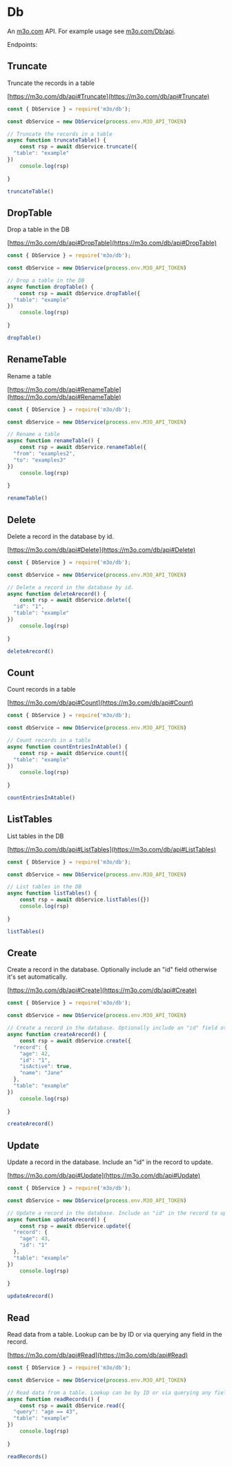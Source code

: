 # Db

An [m3o.com](https://m3o.com) API. For example usage see [m3o.com/Db/api](https://m3o.com/Db/api).

Endpoints:

## Truncate

Truncate the records in a table


[https://m3o.com/db/api#Truncate](https://m3o.com/db/api#Truncate)

```js
const { DbService } = require('m3o/db');

const dbService = new DbService(process.env.M3O_API_TOKEN)

// Truncate the records in a table
async function truncateTable() {
	const rsp = await dbService.truncate({
  "table": "example"
})
	console.log(rsp)
	
}

truncateTable()
```
## DropTable

Drop a table in the DB


[https://m3o.com/db/api#DropTable](https://m3o.com/db/api#DropTable)

```js
const { DbService } = require('m3o/db');

const dbService = new DbService(process.env.M3O_API_TOKEN)

// Drop a table in the DB
async function dropTable() {
	const rsp = await dbService.dropTable({
  "table": "example"
})
	console.log(rsp)
	
}

dropTable()
```
## RenameTable

Rename a table


[https://m3o.com/db/api#RenameTable](https://m3o.com/db/api#RenameTable)

```js
const { DbService } = require('m3o/db');

const dbService = new DbService(process.env.M3O_API_TOKEN)

// Rename a table
async function renameTable() {
	const rsp = await dbService.renameTable({
  "from": "examples2",
  "to": "examples3"
})
	console.log(rsp)
	
}

renameTable()
```
## Delete

Delete a record in the database by id.


[https://m3o.com/db/api#Delete](https://m3o.com/db/api#Delete)

```js
const { DbService } = require('m3o/db');

const dbService = new DbService(process.env.M3O_API_TOKEN)

// Delete a record in the database by id.
async function deleteArecord() {
	const rsp = await dbService.delete({
  "id": "1",
  "table": "example"
})
	console.log(rsp)
	
}

deleteArecord()
```
## Count

Count records in a table


[https://m3o.com/db/api#Count](https://m3o.com/db/api#Count)

```js
const { DbService } = require('m3o/db');

const dbService = new DbService(process.env.M3O_API_TOKEN)

// Count records in a table
async function countEntriesInAtable() {
	const rsp = await dbService.count({
  "table": "example"
})
	console.log(rsp)
	
}

countEntriesInAtable()
```
## ListTables

List tables in the DB


[https://m3o.com/db/api#ListTables](https://m3o.com/db/api#ListTables)

```js
const { DbService } = require('m3o/db');

const dbService = new DbService(process.env.M3O_API_TOKEN)

// List tables in the DB
async function listTables() {
	const rsp = await dbService.listTables({})
	console.log(rsp)
	
}

listTables()
```
## Create

Create a record in the database. Optionally include an "id" field otherwise it's set automatically.


[https://m3o.com/db/api#Create](https://m3o.com/db/api#Create)

```js
const { DbService } = require('m3o/db');

const dbService = new DbService(process.env.M3O_API_TOKEN)

// Create a record in the database. Optionally include an "id" field otherwise it's set automatically.
async function createArecord() {
	const rsp = await dbService.create({
  "record": {
    "age": 42,
    "id": "1",
    "isActive": true,
    "name": "Jane"
  },
  "table": "example"
})
	console.log(rsp)
	
}

createArecord()
```
## Update

Update a record in the database. Include an "id" in the record to update.


[https://m3o.com/db/api#Update](https://m3o.com/db/api#Update)

```js
const { DbService } = require('m3o/db');

const dbService = new DbService(process.env.M3O_API_TOKEN)

// Update a record in the database. Include an "id" in the record to update.
async function updateArecord() {
	const rsp = await dbService.update({
  "record": {
    "age": 43,
    "id": "1"
  },
  "table": "example"
})
	console.log(rsp)
	
}

updateArecord()
```
## Read

Read data from a table. Lookup can be by ID or via querying any field in the record.


[https://m3o.com/db/api#Read](https://m3o.com/db/api#Read)

```js
const { DbService } = require('m3o/db');

const dbService = new DbService(process.env.M3O_API_TOKEN)

// Read data from a table. Lookup can be by ID or via querying any field in the record.
async function readRecords() {
	const rsp = await dbService.read({
  "query": "age == 43",
  "table": "example"
})
	console.log(rsp)
	
}

readRecords()
```
